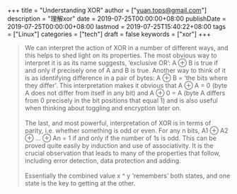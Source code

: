 +++
title = "Understanding XOR"
author = ["yuan.tops@gmail.com"]
description = "理解xor"
date = 2019-07-25T00:00:00+08:00
publishDate = 2019-07-25T00:00:00+08:00
lastmod = 2019-07-25T15:40:22+08:00
tags = ["Linux"]
categories = ["tech"]
draft = false
keywords = ["xor"]
+++

> We can interpret the action of XOR in a number of different ways, and this helps to shed light on its properties. The most obvious way to interpret it is as its name suggests, ‘exclusive OR’: A ⊕ B is true if and only if precisely one of A and B is true. Another way to think of it is as identifying difference in a pair of bytes: A ⊕ B = ‘the bits where they differ’. This interpretation makes it obvious that A ⊕ A = 0 (byte A does not differ from itself in any bit) and A ⊕ 0 = A (byte A differs from 0 precisely in the bit positions that equal 1) and is also useful when thinking about toggling and encryption later on. <br />
> <br />
> The last, and most powerful, interpretation of XOR is in terms of parity, i.e. whether something is odd or even. For any n bits, A1 ⊕ A2 ⊕ … ⊕ An = 1 if and only if the number of 1s is odd. This can be proved quite easily by induction and use of associativity. It is the crucial observation that leads to many of the properties that follow, including error detection, data protection and adding. <br />
> <br />
>  Essentially the combined value x ^ y ‘remembers’ both states, and one state is the key to getting at the other.
